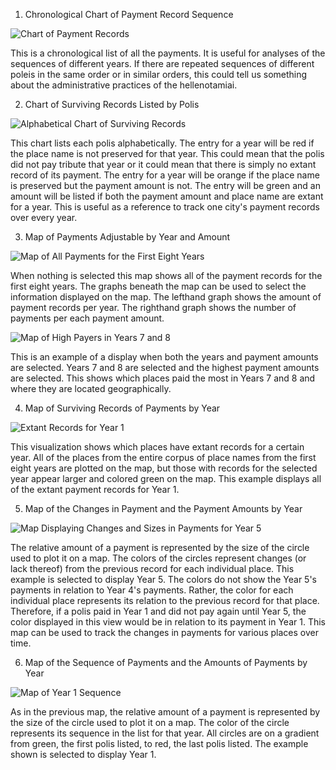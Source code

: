 1. Chronological Chart of Payment Record Sequence

![Chart of Payment Records][img1]



This is a chronological list of all the payments. It is useful for analyses of the sequences of different years. If there are repeated sequences of different poleis in the same order or in similar orders, this could tell us something about the administrative practices of the hellenotamiai. 


2. Chart of Surviving Records Listed by Polis

![Alphabetical Chart of Surviving Records][img2]



This chart lists each polis alphabetically. The entry for a year will be red if the place name is not preserved for that year. This could mean that the polis did not pay tribute that year or it could mean that there is simply no extant record of its payment. The entry for a year will be orange if the place name is preserved but the payment amount is not. The entry will be green and an amount will be listed if both the payment amount and place name are extant for a year.  This is useful as a reference to track one city's payment records over every year.



3. Map of Payments Adjustable by Year and Amount

![Map of All Payments for the First Eight Years][img3]




When nothing is selected this map shows all of the payment records for the first eight years. The graphs beneath the map can be used to select the information displayed on the map. The lefthand graph shows the amount of payment records per year. The righthand graph shows the number of payments per each payment amount.


![Map of High Payers in Years 7 and 8][img4]




This is an example of a display when both the years and payment amounts are selected. Years 7 and 8 are selected and the highest payment amounts are selected. This shows which places paid the most in Years 7 and 8 and where they are located geographically. 


4. Map of Surviving Records of Payments by Year

![Extant Records for Year 1][img5]



This visualization shows which places have extant records for a certain year. All of the places from the entire corpus of place names from the first eight years are plotted on the map, but those with records for the selected year appear larger and colored green on the map. This example displays all of the extant payment records for Year 1. 


5. Map of the Changes in Payment and the Payment Amounts by Year

![Map Displaying Changes and Sizes in Payments for Year 5][img6]

The relative amount of a payment is represented by the size of the circle used to plot it on a map. The colors of the circles represent changes (or lack thereof) from the previous record for each individual place. This example is selected to display Year 5. The colors do not show the Year 5's payments in relation to Year 4's payments. Rather, the color for each individual place represents its relation to the previous record for that place. Therefore, if a polis paid in Year 1 and did not pay again until Year 5, the color displayed in this view would be in relation to its payment in Year 1. This map can be used to track the changes in payments for various places over time. 


6. Map of the Sequence of Payments and the Amounts of Payments by Year

![Map of Year 1 Sequence][img7]

As in the previous map, the relative amount of a payment is represented by the size of the circle used to plot it on a map. The color of the circle represents its sequence in the list for that year. All circles are on a gradient from green, the first polis listed, to red, the last polis listed. The example shown is selected to display Year 1. 






[img7]: images/MapSequencing.png

[img6]: images/MapPayChange.png

[img5]: images/MapExtantYr1.png

[img4]: images/MapYr78.png

[img3]: images/MapYrAmt.png

[img2]: images/PolisChart.png

[img1]: images/PayRecChart.png

